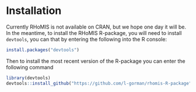 # Installation

Currently RHoMIS is not available on CRAN, but 
we hope one day it will be. In the meantime, to 
install the RHoMIS R-package, you will need to install `devtools`,
you can that by entering the following into the R console:


```r
install.packages("devtools")
```


Then to install the most recent version of the R-package you can enter 
the following command


```r
library(devtools)
devtools::install_github("https://github.com/l-gorman/rhomis-R-package", force = TRUE)
```
